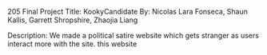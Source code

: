 205 Final Project
Title: KookyCandidate
By: Nicolas Lara Fonseca, Shaun Kallis,
Garrett Shropshire, Zhaojia Liang


Description: We made a political satire website which gets stranger as users interact more with the site.
this website 
